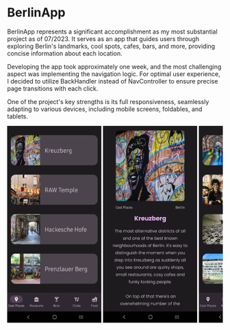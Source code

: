 # BerlinApp
BerlinApp represents a significant accomplishment as my most substantial project as of 07/2023. It serves as an app that guides users through exploring Berlin's landmarks, cool spots, cafes, bars, and more, providing concise information about each location. 

Developing the app took approximately one week, and the most challenging aspect was implementing the navigation logic. For optimal user experience, I decided to utilize BackHandler instead of NavController to ensure precise page transitions with each click. 

One of the project's key strengths is its full responsiveness, seamlessly adapting to various devices, including mobile screens, foldables, and tablets.

<div style="overflow-x: auto; white-space: nowrap;">
    <img src="1.png" alt="Categories Page 1" width="220" height="460">
    <img src="2.png" alt="Results Page 1" width="220" height="460">
    <img src="3.png" alt="Categories Page 2" width="220" height="460">
    <img src="4.png" alt="Results Page 2" width="220" height="460">
</div>
